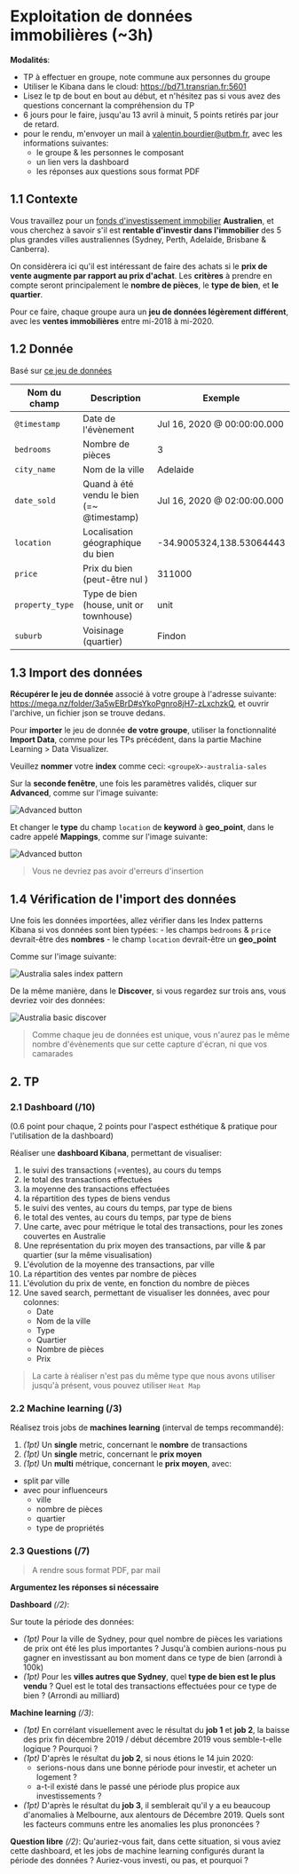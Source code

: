 # Exploitation de données immobilières (~3h)

**Modalités**:
  - TP à effectuer en groupe, note commune aux personnes du groupe
  - Utiliser le Kibana dans le cloud: https://bd71.transrian.fr:5601
  - Lisez le tp de bout en bout au début, et n'hésitez pas si vous avez des questions concernant la compréhension du TP
  - 6 jours pour le faire, jusqu'au 13 avril à minuit, 5 points retirés par jour de retard.
  - pour le rendu, m'envoyer un mail à valentin.bourdier@utbm.fr, avec les informations suivantes:
    - le groupe & les personnes le composant
    - un lien vers la dashboard
    - les réponses aux questions sous format PDF

## 1.1 Contexte

Vous travaillez pour un [fonds d'investissement immobilier](https://www.scpi-8.com/opci/definition-fpi) **Australien**, et vous cherchez à savoir s'il est **rentable d'investir dans l'immobilier** des 5 plus grandes villes australiennes (Sydney, Perth, Adelaide, Brisbane & Canberra).

On considèrera ici qu'il est intéressant de faire des achats si le **prix de vente augmente par rapport au prix d'achat**. Les **critères** à prendre en compte seront principalement le **nombre de pièces**, le **type de bien**, et **le quartier**.

Pour ce faire, chaque groupe aura un **jeu de données légèrement différent**, avec les **ventes immobilières** entre mi-2018 à mi-2020.

## 1.2 Donnée

Basé sur [ce jeu de données](https://www.kaggle.com/htagholdings/aus-real-estate-sales-march-2019-to-april-2020)

| Nom du champ    | Description                               | Exemple                             |
| --------------- | ----------------------------------------- | ----------------------------------- |
| `@timestamp`    | Date de l'évènement                       | Jul 16, 2020 @ 00&#58;00&#58;00.000 |
| `bedrooms`      | Nombre de pièces                          | 3                                   |
| `city_name`     | Nom de la ville                           | Adelaide                            |
| `date_sold`     | Quand à été vendu le bien (=~ @timestamp) | Jul 16, 2020 @ 02&#58;00&#58;00.000 |
| `location`      | Localisation géographique du bien         | -34.9005324,138.53064443            |
| `price`         | Prix du bien (peut-être nul  )            | 311000                              |
| `property_type` | Type de bien (house, unit or townhouse)   | unit                                |
| `suburb`        | Voisinage (quartier)                      | Findon                              |

## 1.3 Import des données

**Récupérer le jeu de donnée** associé à votre groupe à l'adresse suivante: https://mega.nz/folder/3a5wEBrD#sYkoPgnro8jH7-zLxchzkQ, et ouvrir l'archive, un fichier json se trouve dedans.

Pour **importer** le jeu de donnée **de votre groupe**, utiliser la fonctionnalité **Import Data**, comme pour les TPs précédent, dans la partie Machine Learning > Data Visualizer.

Veuillez **nommer** votre **index** comme ceci: `<groupeX>-australia-sales` 

Sur la **seconde fenêtre**, une fois les paramètres validés, cliquer sur **Advanced**, comme sur l'image suivante:

![Advanced button](images/import_file_advanced.png)

Et changer le **type** du champ `location` de **keyword** à **geo_point**, dans le cadre  appelé **Mappings**, comme sur l'image suivante:

![Advanced button](images/modification_geopoint.png)

> Vous ne devriez pas avoir d'erreurs d'insertion

## 1.4 Vérification de l'import des données

Une fois les données importées, allez vérifier dans les Index patterns Kibana si vos données sont bien typées:
    - les champs `bedrooms` & `price` devrait-être des **nombres**
    - le champ `location` devrait-être un **geo_point**

Comme sur l'image suivante:

![Australia sales index pattern](images/australia_sales_index_pattern.png)

De la même manière, dans le **Discover**, si vous regardez sur trois ans, vous devriez voir des données:

![Australia basic discover](images/discover_australia.png)

> Comme chaque jeu de données est unique, vous n'aurez pas le même nombre d'évènements que sur cette capture d'écran, ni que vos camarades

## 2. TP

### 2.1 Dashboard (/10)

(0.6 point pour chaque, 2 points pour l'aspect esthétique & pratique pour l'utilisation de la dashboard)

Réaliser une **dashboard Kibana**, permettant de visualiser:

1) le suivi des transactions (=ventes), au cours du temps
2) le total des transactions effectuées
3) la moyenne des transactions effectuées
4) la répartition des types de biens vendus
5) le suivi des ventes, au cours du temps, par type de biens
6) le total des ventes, au cours du temps, par type de biens
7) Une carte, avec pour métrique le total des transactions, pour les zones couvertes en Australie
8) Une représentation du prix moyen des transactions, par ville & par quartier (sur la même visualisation)
9) L'évolution de la moyenne des transactions, par ville
10) La répartition des ventes par nombre de pièces
11) L'évolution du prix de vente, en fonction du nombre de pièces
12) Une saved search, permettant de visualiser les données, avec pour colonnes:
    - Date
    - Nom de la ville
    - Type
    - Quartier
    - Nombre de pièces
    - Prix

> La carte à réaliser n'est pas du même type que nous avons utiliser jusqu'à présent, vous pouvez utiliser `Heat Map`

### 2.2 Machine learning (/3)

Réalisez trois jobs de **machines learning** (interval de temps recommandé):

1) *(1pt)* Un **single** metric, concernant le **nombre** de transactions
2) *(1pt)* Un **single** metric, concernant le **prix moyen**
3) *(1pt)* Un **multi** métrique, concernant le **prix moyen**, avec:
  - split par ville
  - avec pour influenceurs
    - ville
    - nombre de pièces
    - quartier
    - type de propriétés

### 2.3 Questions (/7)

> A rendre sous format PDF, par mail

**Argumentez les réponses si nécessaire**

**Dashboard** *(/2)*:

Sur toute la période des données:

  - *(1pt)* Pour la ville de Sydney, pour quel nombre de pièces les variations de prix ont été les plus importantes ? Jusqu'à combien aurions-nous pu gagner en investissant au bon moment dans ce type de bien (arrondi à 100k)
  - *(1pt)* Pour les **villes autres que Sydney**, quel **type de bien est le plus vendu** ? Quel est le total des transactions effectuées pour ce type de bien ? (Arrondi au milliard)


**Machine learning** *(/3)*:

  - *(1pt)* En corrélant visuellement avec le résultat du **job 1** et **job 2**, la baisse des prix fin décembre 2019 / début décembre 2019 vous semble-t-elle logique ? Pourquoi ?
  - *(1pt)* D'après le résultat du **job 2**, si nous étions le 14 juin 2020:
    - serions-nous dans une bonne période pour investir, et acheter un logement ?
    - a-t-il existé dans le passé une période plus propice aux investissements ?
  - *(1pt)* D'après le résultat du **job 3**, il semblerait qu'il y a eu beaucoup d'anomalies à Melbourne, aux alentours de Décembre 2019. Quels sont les facteurs communs entre les anomalies les plus prononcées ?

  **Question libre** *(/2)*: Qu'auriez-vous fait, dans cette situation, si vous aviez cette dashboard, et les jobs de machine learning configurés durant la période des données ? Auriez-vous investi, ou pas, et pourquoi ?
